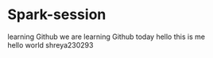 # Spark-session
learning Github
we are learning Github today
hello this is me
<br>
hello world
shreya230293